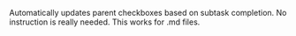 Automatically updates parent checkboxes based on subtask completion. No instruction is really needed. This works for .md files.
